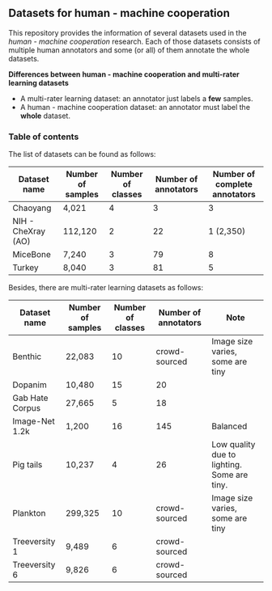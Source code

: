 ## Datasets for human - machine cooperation

This repository provides the information of several datasets used in the *human - machine cooperation* research. Each of those datasets consists of multiple human annotators and some (or all) of them annotate the whole datasets.

**Differences between human - machine cooperation and multi-rater learning datasets**
- A multi-rater learning dataset: an annotator just labels a **few** samples.
- A human - machine cooperation dataset: an annotator must label the **whole** dataset.

### Table of contents

The list of datasets can be found as follows:

| Dataset name | Number of samples | Number of classes | Number of annotators | Number of complete annotators |
|---|---|---|---|---|
| Chaoyang | 4,021 | 4 | 3 | 3 |
| NIH - CheXray (AO) | 112,120 | 2 | 22 | 1 (2,350) |
| MiceBone | 7,240 | 3 | 79 | 8 |
| Turkey | 8,040 | 3 | 81 | 5 |


Besides, there are multi-rater learning datasets as follows:

| Dataset name | Number of samples | Number of classes | Number of annotators | Note |
|---|---|---|---|---|
| Benthic | 22,083 | 10 | crowd-sourced | Image size varies, some are tiny |
| Dopanim | 10,480 | 15 | 20 | |
| Gab Hate Corpus | 27,665 | 5 | 18 |  |
| Image-Net 1.2k | 1,200 | 16 | 145 | Balanced |
| Pig tails | 10,237 | 4 | 26 | Low quality due to lighting. Some are tiny. |
| Plankton | 299,325 | 10 | crowd-sourced | Image size varies, some are tiny |
| Treeversity 1 | 9,489 | 6 | crowd-sourced | |
| Treeversity 6 | 9,826 | 6 | crowd-sourced | |
